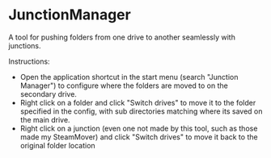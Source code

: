 # JunctionManager
A tool for pushing folders from one drive to another seamlessly with junctions.

Instructions:
- Open the application shortcut in the start menu (search "Junction Manager") to configure where the folders are moved to on the secondary drive.
- Right click on a folder and click "Switch drives" to move it to the folder specified in the config, with sub directories matching where its saved on the main drive.
- Right click on a junction (even one not made by this tool, such as those made my SteamMover) and click "Switch drives" to move it back to the original folder location
